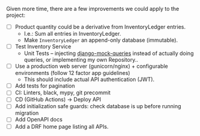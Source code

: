 Given more time, there are a few improvements we could apply to the project:

- [ ] Product quantity could be a derivative from InventoryLedger entries.
  - I.e.: Sum all entries in InventoryLedger.
  - Make `InventoryLedger` an append-only database (immutable).
- [ ] Test Inventory Service 
  - Unit Tests – injecting [django-mock-queries](https://pypi.org/project/django-mock-queries/) instead of actually doing queries, or implementing my own Repository..
- [ ] Use a production web server (gunicorn/nginx) + configurable environments (follow 12 factor app guidelines)
  - This should include actual API authentication (JWT).
- [ ] Add tests for pagination
- [ ] CI: Linters, black, mypy, git precommit
- [ ] CD (GitHub Actions) -> Deploy API
- [ ] Add initialization safe guards: check database is up before running migration
- [ ] Add OpenAPI docs
- [ ] Add a DRF home page listing all APIs.
